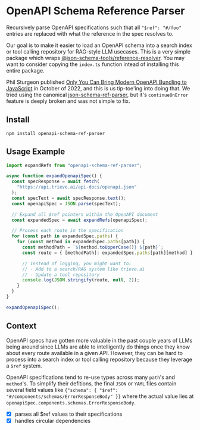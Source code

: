 # OpenAPI Schema Reference Parser

Recursively parse OpenAPI specifications such that all `"$ref": "#/foo"` entries are replaced with what the reference in the spec resolves to.

Our goal is to make it easier to load an OpenAPI schema into a search index or tool calling repository for RAG-style LLM usecases. This is a very simple package which wraps [@json-schema-tools/reference-resolver](https://github.com/json-schema-tools/reference-resolver). You may want to consider copying the `index.ts` function intead of installing this entire package.

Phil Sturgeon published [Only You Can Bring Modern OpenAPI Bundling to JavaScript](https://philsturgeon.com/bundling-openapi-with-javascript/) in October of 2022, and this is us tip-toe'ing into doing that. We tried using the canonical [json-schema-ref-parser](https://github.com/APIDevTools/json-schema-ref-parser?ref=philsturgeon.com), but it's `continueOnError` feature is deeply broken and was not simple to fix.

## Install

`npm install openapi-schema-ref-parser`

## Usage Example

```js
import expandRefs from "openapi-schema-ref-parser";

async function expandOpenapiSpec() {
  const specResponse = await fetch(
    "https://api.trieve.ai/api-docs/openapi.json"
  );
  const specText = await specResponse.text();
  const openapiSpec = JSON.parse(specText);

  // Expand all $ref pointers within the OpenAPI document
  const expandedSpec = await expandRefs(openapiSpec);

  // Process each route in the specification
  for (const path in expandedSpec.paths) {
    for (const method in expandedSpec.paths[path]) {
      const methodPath = `${method.toUpperCase()} ${path}`;
      const route = { [methodPath]: expandedSpec.paths[path][method] };

      // Instead of logging, you might want to:
      // - Add to a search/RAG system like trieve.ai
      // - Update a tool repository
      console.log(JSON.stringify(route, null, 2));
    }
  }
}

expandOpenapiSpec();
```

## Context

OpenAPI specs have gotten more valuable in the past couple years of LLMs being around since LLMs are able to intelligently do things once they know about every route available in a given API. However, they can be hard to process into a search index or tool calling repository because they leverage a `$ref` system.

OpenAPI specifications tend to re-use types across many `path`'s and `method`'s. To simplify their defitions, the final `JSON` or `YAML` files contain several field values like `{"schema": { "$ref": "#/components/schemas/ErrorResponseBody" }}` where the actual value lies at `openapiSpec.components.schemas.ErrorResponseBody`.

- [x] parses all $ref values to their specifications
- [x] handles circular dependencies
